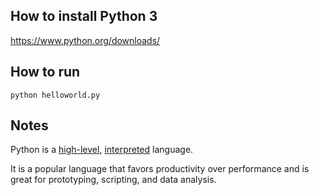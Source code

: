 ## How to install Python 3

https://www.python.org/downloads/

## How to run

`python helloworld.py`

## Notes

Python is a [high-level](https://en.wikipedia.org/wiki/High-level_programming_language), [interpreted](<https://en.wikipedia.org/wiki/Interpreter_(computing)>) language.

It is a popular language that favors productivity over performance and is great for prototyping, scripting, and data analysis.
